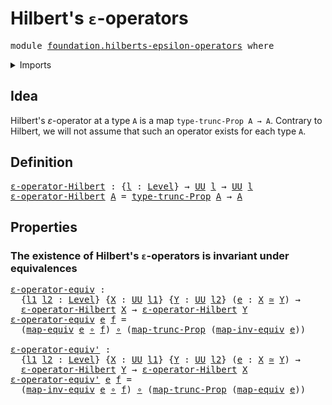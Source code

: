 # Hilbert's `ε`-operators

<pre class="Agda"><a id="36" class="Keyword">module</a> <a id="43" href="foundation.hilberts-epsilon-operators.html" class="Module">foundation.hilberts-epsilon-operators</a> <a id="81" class="Keyword">where</a>
</pre>
<details><summary>Imports</summary>

<pre class="Agda"><a id="137" class="Keyword">open</a> <a id="142" class="Keyword">import</a> <a id="149" href="foundation.functoriality-propositional-truncation.html" class="Module">foundation.functoriality-propositional-truncation</a>
<a id="199" class="Keyword">open</a> <a id="204" class="Keyword">import</a> <a id="211" href="foundation.propositional-truncations.html" class="Module">foundation.propositional-truncations</a>
<a id="248" class="Keyword">open</a> <a id="253" class="Keyword">import</a> <a id="260" href="foundation.universe-levels.html" class="Module">foundation.universe-levels</a>

<a id="288" class="Keyword">open</a> <a id="293" class="Keyword">import</a> <a id="300" href="foundation-core.equivalences.html" class="Module">foundation-core.equivalences</a>
<a id="329" class="Keyword">open</a> <a id="334" class="Keyword">import</a> <a id="341" href="foundation-core.function-types.html" class="Module">foundation-core.function-types</a>
</pre>
</details>

## Idea

Hilbert's $ε$-operator at a type `A` is a map `type-trunc-Prop A → A`. Contrary
to Hilbert, we will not assume that such an operator exists for each type `A`.

## Definition

<pre class="Agda"><a id="ε-operator-Hilbert"></a><a id="581" href="foundation.hilberts-epsilon-operators.html#581" class="Function">ε-operator-Hilbert</a> <a id="600" class="Symbol">:</a> <a id="602" class="Symbol">{</a><a id="603" href="foundation.hilberts-epsilon-operators.html#603" class="Bound">l</a> <a id="605" class="Symbol">:</a> <a id="607" href="Agda.Primitive.html#742" class="Postulate">Level</a><a id="612" class="Symbol">}</a> <a id="614" class="Symbol">→</a> <a id="616" href="Agda.Primitive.html#388" class="Primitive">UU</a> <a id="619" href="foundation.hilberts-epsilon-operators.html#603" class="Bound">l</a> <a id="621" class="Symbol">→</a> <a id="623" href="Agda.Primitive.html#388" class="Primitive">UU</a> <a id="626" href="foundation.hilberts-epsilon-operators.html#603" class="Bound">l</a>
<a id="628" href="foundation.hilberts-epsilon-operators.html#581" class="Function">ε-operator-Hilbert</a> <a id="647" href="foundation.hilberts-epsilon-operators.html#647" class="Bound">A</a> <a id="649" class="Symbol">=</a> <a id="651" href="foundation.propositional-truncations.html#1478" class="Function">type-trunc-Prop</a> <a id="667" href="foundation.hilberts-epsilon-operators.html#647" class="Bound">A</a> <a id="669" class="Symbol">→</a> <a id="671" href="foundation.hilberts-epsilon-operators.html#647" class="Bound">A</a>
</pre>
## Properties

### The existence of Hilbert's `ε`-operators is invariant under equivalences

<pre class="Agda"><a id="ε-operator-equiv"></a><a id="779" href="foundation.hilberts-epsilon-operators.html#779" class="Function">ε-operator-equiv</a> <a id="796" class="Symbol">:</a>
  <a id="800" class="Symbol">{</a><a id="801" href="foundation.hilberts-epsilon-operators.html#801" class="Bound">l1</a> <a id="804" href="foundation.hilberts-epsilon-operators.html#804" class="Bound">l2</a> <a id="807" class="Symbol">:</a> <a id="809" href="Agda.Primitive.html#742" class="Postulate">Level</a><a id="814" class="Symbol">}</a> <a id="816" class="Symbol">{</a><a id="817" href="foundation.hilberts-epsilon-operators.html#817" class="Bound">X</a> <a id="819" class="Symbol">:</a> <a id="821" href="Agda.Primitive.html#388" class="Primitive">UU</a> <a id="824" href="foundation.hilberts-epsilon-operators.html#801" class="Bound">l1</a><a id="826" class="Symbol">}</a> <a id="828" class="Symbol">{</a><a id="829" href="foundation.hilberts-epsilon-operators.html#829" class="Bound">Y</a> <a id="831" class="Symbol">:</a> <a id="833" href="Agda.Primitive.html#388" class="Primitive">UU</a> <a id="836" href="foundation.hilberts-epsilon-operators.html#804" class="Bound">l2</a><a id="838" class="Symbol">}</a> <a id="840" class="Symbol">(</a><a id="841" href="foundation.hilberts-epsilon-operators.html#841" class="Bound">e</a> <a id="843" class="Symbol">:</a> <a id="845" href="foundation.hilberts-epsilon-operators.html#817" class="Bound">X</a> <a id="847" href="foundation-core.equivalences.html#2554" class="Function Operator">≃</a> <a id="849" href="foundation.hilberts-epsilon-operators.html#829" class="Bound">Y</a><a id="850" class="Symbol">)</a> <a id="852" class="Symbol">→</a>
  <a id="856" href="foundation.hilberts-epsilon-operators.html#581" class="Function">ε-operator-Hilbert</a> <a id="875" href="foundation.hilberts-epsilon-operators.html#817" class="Bound">X</a> <a id="877" class="Symbol">→</a> <a id="879" href="foundation.hilberts-epsilon-operators.html#581" class="Function">ε-operator-Hilbert</a> <a id="898" href="foundation.hilberts-epsilon-operators.html#829" class="Bound">Y</a>
<a id="900" href="foundation.hilberts-epsilon-operators.html#779" class="Function">ε-operator-equiv</a> <a id="917" href="foundation.hilberts-epsilon-operators.html#917" class="Bound">e</a> <a id="919" href="foundation.hilberts-epsilon-operators.html#919" class="Bound">f</a> <a id="921" class="Symbol">=</a>
  <a id="925" class="Symbol">(</a><a id="926" href="foundation-core.equivalences.html#2754" class="Function">map-equiv</a> <a id="936" href="foundation.hilberts-epsilon-operators.html#917" class="Bound">e</a> <a id="938" href="foundation-core.function-types.html#455" class="Function Operator">∘</a> <a id="940" href="foundation.hilberts-epsilon-operators.html#919" class="Bound">f</a><a id="941" class="Symbol">)</a> <a id="943" href="foundation-core.function-types.html#455" class="Function Operator">∘</a> <a id="945" class="Symbol">(</a><a id="946" href="foundation.functoriality-propositional-truncation.html#1255" class="Function">map-trunc-Prop</a> <a id="961" class="Symbol">(</a><a id="962" href="foundation-core.equivalences.html#8070" class="Function">map-inv-equiv</a> <a id="976" href="foundation.hilberts-epsilon-operators.html#917" class="Bound">e</a><a id="977" class="Symbol">))</a>

<a id="ε-operator-equiv&#39;"></a><a id="981" href="foundation.hilberts-epsilon-operators.html#981" class="Function">ε-operator-equiv&#39;</a> <a id="999" class="Symbol">:</a>
  <a id="1003" class="Symbol">{</a><a id="1004" href="foundation.hilberts-epsilon-operators.html#1004" class="Bound">l1</a> <a id="1007" href="foundation.hilberts-epsilon-operators.html#1007" class="Bound">l2</a> <a id="1010" class="Symbol">:</a> <a id="1012" href="Agda.Primitive.html#742" class="Postulate">Level</a><a id="1017" class="Symbol">}</a> <a id="1019" class="Symbol">{</a><a id="1020" href="foundation.hilberts-epsilon-operators.html#1020" class="Bound">X</a> <a id="1022" class="Symbol">:</a> <a id="1024" href="Agda.Primitive.html#388" class="Primitive">UU</a> <a id="1027" href="foundation.hilberts-epsilon-operators.html#1004" class="Bound">l1</a><a id="1029" class="Symbol">}</a> <a id="1031" class="Symbol">{</a><a id="1032" href="foundation.hilberts-epsilon-operators.html#1032" class="Bound">Y</a> <a id="1034" class="Symbol">:</a> <a id="1036" href="Agda.Primitive.html#388" class="Primitive">UU</a> <a id="1039" href="foundation.hilberts-epsilon-operators.html#1007" class="Bound">l2</a><a id="1041" class="Symbol">}</a> <a id="1043" class="Symbol">(</a><a id="1044" href="foundation.hilberts-epsilon-operators.html#1044" class="Bound">e</a> <a id="1046" class="Symbol">:</a> <a id="1048" href="foundation.hilberts-epsilon-operators.html#1020" class="Bound">X</a> <a id="1050" href="foundation-core.equivalences.html#2554" class="Function Operator">≃</a> <a id="1052" href="foundation.hilberts-epsilon-operators.html#1032" class="Bound">Y</a><a id="1053" class="Symbol">)</a> <a id="1055" class="Symbol">→</a>
  <a id="1059" href="foundation.hilberts-epsilon-operators.html#581" class="Function">ε-operator-Hilbert</a> <a id="1078" href="foundation.hilberts-epsilon-operators.html#1032" class="Bound">Y</a> <a id="1080" class="Symbol">→</a> <a id="1082" href="foundation.hilberts-epsilon-operators.html#581" class="Function">ε-operator-Hilbert</a> <a id="1101" href="foundation.hilberts-epsilon-operators.html#1020" class="Bound">X</a>
<a id="1103" href="foundation.hilberts-epsilon-operators.html#981" class="Function">ε-operator-equiv&#39;</a> <a id="1121" href="foundation.hilberts-epsilon-operators.html#1121" class="Bound">e</a> <a id="1123" href="foundation.hilberts-epsilon-operators.html#1123" class="Bound">f</a> <a id="1125" class="Symbol">=</a>
  <a id="1129" class="Symbol">(</a><a id="1130" href="foundation-core.equivalences.html#8070" class="Function">map-inv-equiv</a> <a id="1144" href="foundation.hilberts-epsilon-operators.html#1121" class="Bound">e</a> <a id="1146" href="foundation-core.function-types.html#455" class="Function Operator">∘</a> <a id="1148" href="foundation.hilberts-epsilon-operators.html#1123" class="Bound">f</a><a id="1149" class="Symbol">)</a> <a id="1151" href="foundation-core.function-types.html#455" class="Function Operator">∘</a> <a id="1153" class="Symbol">(</a><a id="1154" href="foundation.functoriality-propositional-truncation.html#1255" class="Function">map-trunc-Prop</a> <a id="1169" class="Symbol">(</a><a id="1170" href="foundation-core.equivalences.html#2754" class="Function">map-equiv</a> <a id="1180" href="foundation.hilberts-epsilon-operators.html#1121" class="Bound">e</a><a id="1181" class="Symbol">))</a>
</pre>